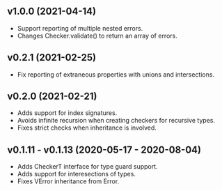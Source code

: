## v1.0.0 (2021-04-14)
- Support reporting of multiple nested errors.
- Changes Checker.validate() to return an array of errors.

## v0.2.1 (2021-02-25)
- Fix reporting of extraneous properties with unions and intersections.

## v0.2.0 (2021-02-21)
- Adds support for index signatures.
- Avoids infinite recursion when creating checkers for recursive types.
- Fixes strict checks when inheritance is involved.

## v0.1.11 - v0.1.13 (2020-05-17 - 2020-08-04)
- Adds CheckerT interface for type guard support.
- Adds support for interesections of types.
- Fixes VError inheritance from Error.

